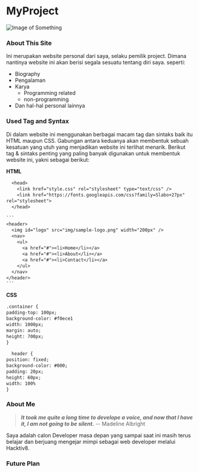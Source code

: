 # MyProject
![Image of Something](https://i.redd.it/876fkxscxlzy.jpg)


### About This Site

Ini merupakan website personal dari saya, selaku pemilik project. Dimana nantinya website ini akan berisi segala sesuatu tentang diri saya. seperti:
- Biography
- Pengalaman
- Karya
  - Programming related
  - non-programming
- Dan hal-hal personal lainnya


### Used Tag and Syntax

Di dalam website ini menggunakan berbagai macam tag dan sintaks baik itu HTML maupun CSS. Gabungan antara keduanya akan membentuk sebuah kesatuan yang utuh yang menjadikan website ini terlihat menarik. Berikut tag & sintaks penting yang paling banyak digunakan untuk membentuk website ini, yakni sebagai berikut:

**HTML**
```
  <head>
    <link href="style.css" rel="stylesheet" type="text/css" />
    <link href="https://fonts.googleapis.com/css?family=Slabo+27px" rel="stylesheet">
  </head>
  ```

    ```
    <header>
      <img id="logo" src="img/sample-logo.png" width="200px" />
      <nav>
        <ul>
          <a href="#"><li>Home</li></a>
          <a href="#"><li>About</li></a>
          <a href="#"><li>Contact</li></a>
        </ul>
      </nav>
    </header>
    ```
  **CSS**

  ```
  .container {
  padding-top: 100px;
  background-color: #f0ece1
  width: 1000px;
  margin: auto;
  height: 700px;
  }
  ```

  ```
    header {
  position: fixed;
  background-color: #000;
  padding: 20px;
  height: 60px;
  width: 100%
  }
  ```


  ### About Me

  > ***It took me quite a long time to develope a voice, and now that I have it, I am not going to be silent.*** -- Madeline Albright

  Saya adalah calon Developer masa depan yang sampai saat ini masih terus belajar dan berjuang mengejar mimpi sebagai web developer melalui Hacktiv8.

  ### Future Plan
  
